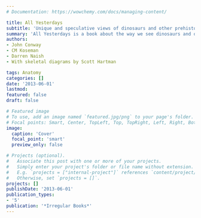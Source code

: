 ```yaml
---
# Documentation: https://wowchemy.com/docs/managing-content/

title: All Yesterdays
subtitle: 'Unique and speculative views of dinosaurs and other prehistoric animals'
summary: 'All Yesterdays is a book about the way we see dinosaurs and other prehistoric animals. Lavishly illustrated with over sixty original artworks, All Yesterdays aims to challenge our notions of how prehistoric animals looked and behaved. As a critical exploration of palaeontological art, All Yesterdays asks questions about what is probable, what is possible, and what is commonly ignored. Written by palaeozoologist Darren Naish, and palaeontological artists John Conway and C.M. Kosemen, All Yesterdays is scientifically rigorous and artistically imaginative in its approach to fossils of the past - and those of the future.'
authors:
- John Conway
- CM Koseman
- Darren Naish
- With skeletal diagrams by Scott Hartman

tags: Anatomy
categories: []
date: '2013-06-01'
lastmod: 
featured: false
draft: false

# Featured image
# To use, add an image named `featured.jpg/png` to your page's folder.
# Focal points: Smart, Center, TopLeft, Top, TopRight, Left, Right, BottomLeft, Bottom, BottomRight.
image:
  caption: 'Cover'
  focal_point: 'smart'
  preview_only: false

# Projects (optional).
#   Associate this post with one or more of your projects.
#   Simply enter your project's folder or file name without extension.
#   E.g. `projects = ["internal-project"]` references `content/project/deep-learning/index.md`.
#   Otherwise, set `projects = []`.
projects: []
publishDate: '2013-06-01'
publication_types:
- '5'
publication: '*Irregular Books*'
---
```

